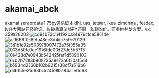 # akamai_abck
akamai sensordata 1.75py通杀脚本
dhl, ups, jetstar, ikea, zimchina , feedex, lv各大网站已经验证。仅破盾算法纯PY还原，私聊询价。可提供并发方案。vx: 359926203
![cd94b73c16f192ca34976c1ce58014e](https://user-images.githubusercontent.com/42806328/167443107-7efafbad-c4a3-4285-b05a-d0ac82c3d337.png)
![ac1666f058efa48ec3d4dc759e79129](https://user-images.githubusercontent.com/42806328/167443140-ec063c77-9c84-43d3-b546-26eeb8adc375.png)
![3d1b1e92e508978007472a75f055a35](https://user-images.githubusercontent.com/42806328/167443166-790c53e0-a980-4d3c-a4c7-cc0111a88a49.png)
![033d50fa0ec1976fde00d27de8b5713](https://user-images.githubusercontent.com/42806328/167443190-3d7d4d39-9f47-4888-88cf-fac8fb48daf8.png)
![06428d7e0943b542425fef1d5890103](https://user-images.githubusercontent.com/42806328/167443266-a37c40ca-ee3a-43bf-a1d0-d2e0e1617013.png)
![6cb2b7203b908235a9e73a6f30af5d4](https://user-images.githubusercontent.com/42806328/167443284-2a88a23b-6e78-466c-85c0-38c7f83b66b8.png)
![b5934d2566b102b9215a38cf7a519b6](https://user-images.githubusercontent.com/42806328/167443301-f58a47d7-2a42-4621-b317-3ae186924918.png)
![ddb155e31d63ba5245995184ace0d68](https://user-images.githubusercontent.com/42806328/167443312-bba8a437-befe-44a5-985e-c08304a64915.png)
